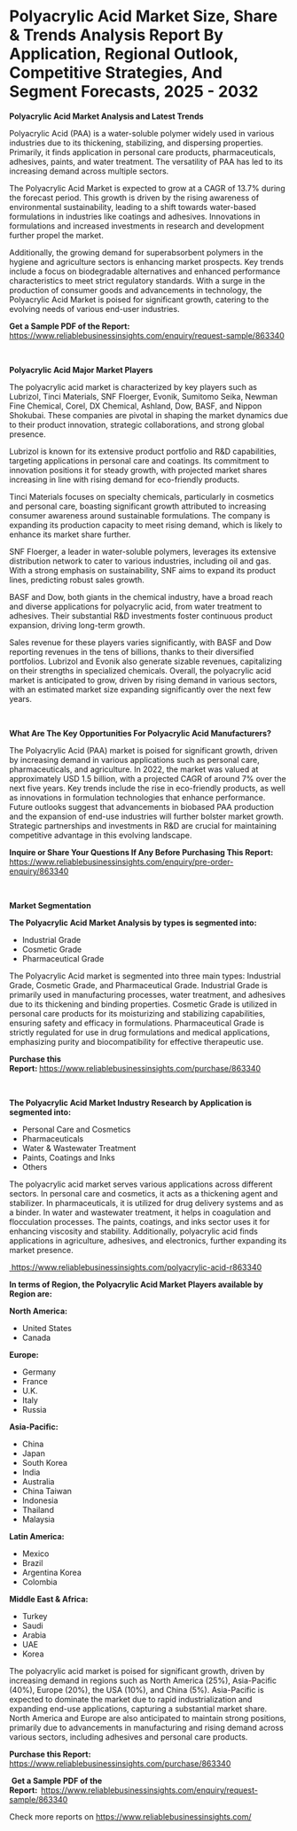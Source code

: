 <p><h1>Polyacrylic Acid Market Size, Share & Trends Analysis Report By Application, Regional Outlook, Competitive Strategies, And Segment Forecasts, 2025 - 2032</h1></p><p><strong>Polyacrylic Acid Market Analysis and Latest Trends</strong></p>
<p><p>Polyacrylic Acid (PAA) is a water-soluble polymer widely used in various industries due to its thickening, stabilizing, and dispersing properties. Primarily, it finds application in personal care products, pharmaceuticals, adhesives, paints, and water treatment. The versatility of PAA has led to its increasing demand across multiple sectors. </p><p>The Polyacrylic Acid Market is expected to grow at a CAGR of 13.7% during the forecast period. This growth is driven by the rising awareness of environmental sustainability, leading to a shift towards water-based formulations in industries like coatings and adhesives. Innovations in formulations and increased investments in research and development further propel the market. </p><p>Additionally, the growing demand for superabsorbent polymers in the hygiene and agriculture sectors is enhancing market prospects. Key trends include a focus on biodegradable alternatives and enhanced performance characteristics to meet strict regulatory standards. With a surge in the production of consumer goods and advancements in technology, the Polyacrylic Acid Market is poised for significant growth, catering to the evolving needs of various end-user industries.</p></p>
<p><strong>Get a Sample PDF of the Report:&nbsp;</strong> <a href="https://www.reliablebusinessinsights.com/enquiry/request-sample/863340?utm_campaign=3455&utm_medium=2&utm_source=Github&utm_content=ia&utm_term=31032025&utm_id=polyacrylic-acid">https://www.reliablebusinessinsights.com/enquiry/request-sample/863340</a></p>
<p>&nbsp;</p>
<p><strong>Polyacrylic Acid Major Market Players</strong></p>
<p><p>The polyacrylic acid market is characterized by key players such as Lubrizol, Tinci Materials, SNF Floerger, Evonik, Sumitomo Seika, Newman Fine Chemical, Corel, DX Chemical, Ashland, Dow, BASF, and Nippon Shokubai. These companies are pivotal in shaping the market dynamics due to their product innovation, strategic collaborations, and strong global presence.</p><p>Lubrizol is known for its extensive product portfolio and R&D capabilities, targeting applications in personal care and coatings. Its commitment to innovation positions it for steady growth, with projected market shares increasing in line with rising demand for eco-friendly products. </p><p>Tinci Materials focuses on specialty chemicals, particularly in cosmetics and personal care, boasting significant growth attributed to increasing consumer awareness around sustainable formulations. The company is expanding its production capacity to meet rising demand, which is likely to enhance its market share further.</p><p>SNF Floerger, a leader in water-soluble polymers, leverages its extensive distribution network to cater to various industries, including oil and gas. With a strong emphasis on sustainability, SNF aims to expand its product lines, predicting robust sales growth.</p><p>BASF and Dow, both giants in the chemical industry, have a broad reach and diverse applications for polyacrylic acid, from water treatment to adhesives. Their substantial R&D investments foster continuous product expansion, driving long-term growth.</p><p>Sales revenue for these players varies significantly, with BASF and Dow reporting revenues in the tens of billions, thanks to their diversified portfolios. Lubrizol and Evonik also generate sizable revenues, capitalizing on their strengths in specialized chemicals. Overall, the polyacrylic acid market is anticipated to grow, driven by rising demand in various sectors, with an estimated market size expanding significantly over the next few years.</p></p>
<p>&nbsp;</p>
<p><strong>What Are The Key Opportunities For Polyacrylic Acid Manufacturers?</strong></p>
<p><p>The Polyacrylic Acid (PAA) market is poised for significant growth, driven by increasing demand in various applications such as personal care, pharmaceuticals, and agriculture. In 2022, the market was valued at approximately USD 1.5 billion, with a projected CAGR of around 7% over the next five years. Key trends include the rise in eco-friendly products, as well as innovations in formulation technologies that enhance performance. Future outlooks suggest that advancements in biobased PAA production and the expansion of end-use industries will further bolster market growth. Strategic partnerships and investments in R&D are crucial for maintaining competitive advantage in this evolving landscape.</p></p>
<p><strong>Inquire or Share Your Questions If Any Before Purchasing This Report:</strong> <a href="https://www.reliablebusinessinsights.com/enquiry/pre-order-enquiry/863340?utm_campaign=3455&utm_medium=2&utm_source=Github&utm_content=ia&utm_term=31032025&utm_id=polyacrylic-acid">https://www.reliablebusinessinsights.com/enquiry/pre-order-enquiry/863340</a></p>
<p>&nbsp;</p>
<p><strong>Market Segmentation</strong></p>
<p><strong>The Polyacrylic Acid Market Analysis by types is segmented into:</strong></p>
<p><ul><li>Industrial Grade</li><li>Cosmetic Grade</li><li>Pharmaceutical Grade</li></ul></p>
<p><p>The Polyacrylic Acid market is segmented into three main types: Industrial Grade, Cosmetic Grade, and Pharmaceutical Grade. Industrial Grade is primarily used in manufacturing processes, water treatment, and adhesives due to its thickening and binding properties. Cosmetic Grade is utilized in personal care products for its moisturizing and stabilizing capabilities, ensuring safety and efficacy in formulations. Pharmaceutical Grade is strictly regulated for use in drug formulations and medical applications, emphasizing purity and biocompatibility for effective therapeutic use.</p></p>
<p><strong>Purchase this Report:&nbsp;</strong><a href="https://www.reliablebusinessinsights.com/purchase/863340?utm_campaign=3455&utm_medium=2&utm_source=Github&utm_content=ia&utm_term=31032025&utm_id=polyacrylic-acid">https://www.reliablebusinessinsights.com/purchase/863340</a></p>
<p>&nbsp;</p>
<p><strong>The Polyacrylic Acid Market Industry Research by Application is segmented into:</strong></p>
<p><ul><li>Personal Care and Cosmetics</li><li>Pharmaceuticals</li><li>Water & Wastewater Treatment</li><li>Paints, Coatings and Inks</li><li>Others</li></ul></p>
<p><p>The polyacrylic acid market serves various applications across different sectors. In personal care and cosmetics, it acts as a thickening agent and stabilizer. In pharmaceuticals, it is utilized for drug delivery systems and as a binder. In water and wastewater treatment, it helps in coagulation and flocculation processes. The paints, coatings, and inks sector uses it for enhancing viscosity and stability. Additionally, polyacrylic acid finds applications in agriculture, adhesives, and electronics, further expanding its market presence.</p></p>
<p><a href="https://www.reliablebusinessinsights.com/polyacrylic-acid-r863340?utm_campaign=3455&utm_medium=2&utm_source=Github&utm_content=ia&utm_term=31032025&utm_id=polyacrylic-acid">&nbsp;https://www.reliablebusinessinsights.com/polyacrylic-acid-r863340</a></p>
<p><strong>In terms of Region, the Polyacrylic Acid Market Players available by Region are:</strong></p>
<p>
    <p> <strong> North America: </strong>
        <ul>
            <li>United States</li>
            <li>Canada</li>
        </ul>
        </p> 
    <p> <strong> Europe: </strong>
        <ul>
            <li>Germany</li>
            <li>France</li>
            <li>U.K.</li>
            <li>Italy</li>
            <li>Russia</li>
        </ul>
        </p> 
    <p> <strong> Asia-Pacific: </strong>
        <ul>
            <li>China</li>
            <li>Japan</li>
            <li>South Korea</li>
            <li>India</li>
            <li>Australia</li>
            <li>China Taiwan</li>
            <li>Indonesia</li>
            <li>Thailand</li>
            <li>Malaysia</li>
        </ul>
        </p> 
    <p> <strong> Latin America: </strong>
        <ul>
            <li>Mexico</li>
            <li>Brazil</li>
            <li>Argentina Korea</li>
            <li>Colombia</li>
        </ul>
        </p> 
    <p> <strong> Middle East & Africa: </strong>
        <ul>
            <li>Turkey</li>
            <li>Saudi</li>
            <li>Arabia</li>
            <li>UAE</li>
            <li>Korea</li>
        </ul>
    </p>
    </p>
<p><p>The polyacrylic acid market is poised for significant growth, driven by increasing demand in regions such as North America (25%), Asia-Pacific (40%), Europe (20%), the USA (10%), and China (5%). Asia-Pacific is expected to dominate the market due to rapid industrialization and expanding end-use applications, capturing a substantial market share. North America and Europe are also anticipated to maintain strong positions, primarily due to advancements in manufacturing and rising demand across various sectors, including adhesives and personal care products.</p></p>
<p><strong>Purchase this Report: </strong><a href="https://www.reliablebusinessinsights.com/purchase/863340?utm_campaign=3455&utm_medium=2&utm_source=Github&utm_content=ia&utm_term=31032025&utm_id=polyacrylic-acid">https://www.reliablebusinessinsights.com/purchase/863340</a></p>
<p>&nbsp;<strong>Get a Sample PDF of the Report:&nbsp;&nbsp;</strong><a href="https://www.reliablebusinessinsights.com/enquiry/request-sample/863340?utm_campaign=3455&utm_medium=2&utm_source=Github&utm_content=ia&utm_term=31032025&utm_id=polyacrylic-acid">https://www.reliablebusinessinsights.com/enquiry/request-sample/863340</a></p>
<p><strong></strong></p>
<p>Check more reports on <a href="https://www.reliablebusinessinsights.com/?utm_campaign=3455&utm_medium=2&utm_source=Github&utm_content=ia&utm_term=31032025&utm_id=polyacrylic-acid">https://www.reliablebusinessinsights.com/</a></p>